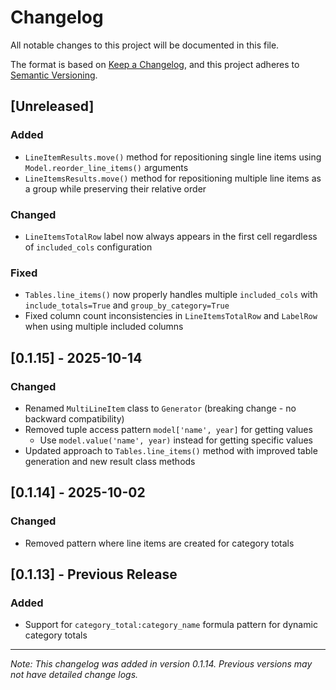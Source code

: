 # Changelog

All notable changes to this project will be documented in this file.

The format is based on [Keep a Changelog](https://keepachangelog.com/en/1.0.0/),
and this project adheres to [Semantic Versioning](https://semver.org/spec/v2.0.0.html).

## [Unreleased]

### Added
- `LineItemResults.move()` method for repositioning single line items using `Model.reorder_line_items()` arguments
- `LineItemsResults.move()` method for repositioning multiple line items as a group while preserving their relative order

### Changed
- `LineItemsTotalRow` label now always appears in the first cell regardless of `included_cols` configuration

### Fixed
- `Tables.line_items()` now properly handles multiple `included_cols` with `include_totals=True` and `group_by_category=True`
- Fixed column count inconsistencies in `LineItemsTotalRow` and `LabelRow` when using multiple included columns

## [0.1.15] - 2025-10-14

### Changed
- Renamed `MultiLineItem` class to `Generator` (breaking change - no backward compatibility)
- Removed tuple access pattern `model['name', year]` for getting values
  - Use `model.value('name', year)` instead for getting specific values
- Updated approach to `Tables.line_items()` method with improved table generation and new result class methods

## [0.1.14] - 2025-10-02

### Changed
- Removed pattern where line items are created for category totals

## [0.1.13] - Previous Release

### Added
- Support for `category_total:category_name` formula pattern for dynamic category totals

---

*Note: This changelog was added in version 0.1.14. Previous versions may not have detailed change logs.*
